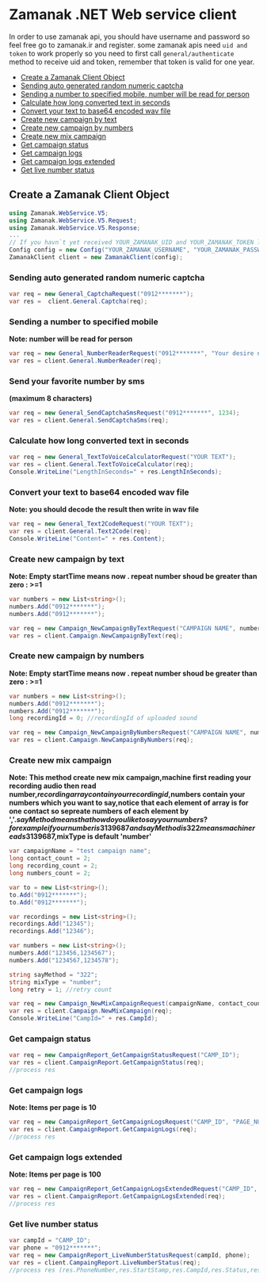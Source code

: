 # Zamanak .NET Web service client

In order to use zamanak api, you should have username and password so feel free go to zamanak.ir and register.
some zamanak apis need `uid and token` to work properly so you need to first call `general/authenticate` method to receive uid and token, 
remember that token is valid for one year.

+ [Create a Zamanak Client Object](#create-a-zamanak-client-object)
+ [Sending auto generated random numeric captcha](#sending-auto-generated-random-numeric-captcha)
+ [Sending a number to specified mobile, number will be read for person](#sending-a-number-to-specified-mobile)
+ [Calculate how long converted text in seconds](#calculate-how-long-converted-text-in-seconds)
+ [Convert your text to base64 encoded wav file](#convert-your-text-to-base64-encoded-wav-file)
+ [Create new campaign by text](#create-new-campaign-by-text)
+ [Create new campaign by numbers](#create-new-campaign-by-numbers)
+ [Create new mix campaign](#create-new-mix-campaign)
+ [Get campaign status](#get-campaign-status)
+ [Get campaign logs](#get-campaign-logs)
+ [Get campaign logs extended](#get-campaign-logs-extended)
+ [Get live number status](#get-live-number-status)


## Create a Zamanak Client Object
```c#
using Zamanak.WebService.V5;
using Zamanak.WebService.V5.Request;
using Zamanak.WebService.V5.Response;
...
// If you havn`t yet received YOUR_ZAMANAK_UID and YOUR_ZAMANAK_TOKEN leave them ""
Config config = new Config("YOUR_ZAMANAK_USERNAME", "YOUR_ZAMANAK_PASSWORD", "YOUR_ZAMANAK_UID", "YOUR_ZAMANAK_TOKEN");
ZamanakClient client = new ZamanakClient(config);
```

### Sending auto generated random numeric captcha
```c#
var req = new General_CaptchaRequest("0912*******");
var res =  client.General.Captcha(req);
```

### Sending a number to specified mobile
**Note: number will be read for person**

```c#
var req = new General_NumberReaderRequest("0912*******", "Your desire number to be read for user for example 1234");
var res = client.General.NumberReader(req);
```

### Send your favorite number by sms
**(maximum 8 characters)**

```c#
var req = new General_SendCaptchaSmsRequest("0912*******", 1234);
var res = client.General.SendCaptchaSms(req);
```

### Calculate how long converted text in seconds

```c#
var req = new General_TextToVoiceCalculatorRequest("YOUR TEXT");
var res = client.General.TextToVoiceCalculator(req);
Console.WriteLine("LengthInSeconds=" + res.LengthInSeconds);
```

### Convert your text to base64 encoded wav file
**Note: you should decode the result then write in wav file**

```c#
var req = new General_Text2CodeRequest("YOUR TEXT");
var res = client.General.Text2Code(req);
Console.WriteLine("Content=" + res.Content);
```

### Create new campaign by text
**Note: Empty startTime means now . repeat number shoud be greater than zero : >=1**

```c#
var numbers = new List<string>();
numbers.Add("0912*******");
numbers.Add("0912*******");

var req = new Campaign_NewCampaignByTextRequest("CAMPAIGN NAME", numbers, "TEXT", "START_TIME", "STOP_TIME", "REPEAT_TOTAL");
var res = client.Campaign.NewCampaignByText(req);
```

### Create new campaign by numbers
**Note: Empty startTime means now . repeat number shoud be greater than zero : >=1**

```c#
var numbers = new List<string>();
numbers.Add("0912*******");
numbers.Add("0912*******");
long recordingId = 0; //recordingId of uploaded sound

var req = new Campaign_NewCampaignByNumbersRequest("CAMPAIGN NAME", numbers, recordingId, "START_TIME", "STOP_TIME", "REPEAT_TOTAL");
var res = client.Campaign.NewCampaignByNumbers(req);
```

### Create new mix campaign
**Note: This method create new mix campaign,machine first reading your recording audio then read number,$recording array contain your recording id,$numbers contain your numbers which you want to say,notice that each element of array is for one contact so sepreate numbers of each element by ','.$sayMethod means that how do you like to say your numbers?for example if your number is 3139687 and sayMethod is 322 means machine reads 313 96 87,$mixType is default 'number'**

```c#
var campaignName = "test campaign name";
long contact_count = 2;
long recording_count = 2;
long numbers_count = 2;

var to = new List<string>();
to.Add("0912*******");
to.Add("0912*******");

var recordings = new List<string>();
recordings.Add("12345");
recordings.Add("12346");

var numbers = new List<string>();
numbers.Add("123456,1234567");
numbers.Add("1234567,1234578");

string sayMethod = "322";
string mixType = "number";
long retry = 1; //retry count

var req = new Campaign_NewMixCampaignRequest(campaignName, contact_count, recording_count, numbers_count, to, recordings, numbers, sayMethod, mixType, retry);
var res = client.Campaign.NewMixCampaign(req);
Console.WriteLine("CampId=" + res.CampId);
```

### Get campaign status

```c#
var req = new CampaignReport_GetCampaignStatusRequest("CAMP_ID");
var res = client.CampaignReport.GetCampaignStatus(req);
//process res
```

### Get campaign logs
**Note: Items per page is 10**

```c#
var req = new CampaignReport_GetCampaignLogsRequest("CAMP_ID", "PAGE_NUMBER");
var res = client.CampaignReport.GetCampaignLogs(req);
//process res
```

### Get campaign logs extended
**Note: Items per page is 100**

```c#
var req = new CampaignReport_GetCampaignLogsExtendedRequest("CAMP_ID", "PAGE_NUMBER");
var res = client.CampaignReport.GetCampaignLogsExtended(req);
//process res
```

### Get live number status

```c#
var campId = "CAMP_ID";
var phone = "0912*******";
var req = new CampaignReport_LiveNumberStatusRequest(campId, phone);
var res = client.CampaingReport.LiveNumberStatus(req);
//process res (res.PhoneNumber,res.StartStamp,res.CampId,res.Status,res.Digit)
```
